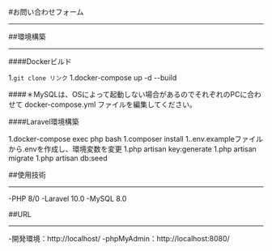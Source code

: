 #お問い合わせフォーム

---


##環境構築

---


####Dockerビルド


1.`git clone リンク`
1.docker-compose up -d --build


####＊MySQLは、OSによって起動しない場合があるのでそれぞれのPCに合わせて docker-compose.yml ファイルを編集してください。


####Laravel環境構築


1.docker-compose exec php bash
1.composer install
1..env.exampleファイルから.envを作成し、環境変数を変更
1.php artisan key:generate
1.php artisan migrate
1.php artisan db:seed


##使用技術

---


-PHP 8/0
-Laravel 10.0
-MySQL 8.0


##URL

---


-開発環境：http://localhost/
-phpMyAdmin：http://localhost:8080/